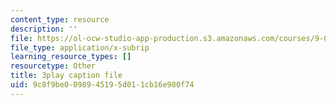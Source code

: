 ```yaml
---
content_type: resource
description: ''
file: https://ol-ocw-studio-app-production.s3.amazonaws.com/courses/9-00sc-introduction-to-psychology-fall-2011/9c8f9be0098945195d011cb16e980f74_gRe7dy2HSTg.srt
file_type: application/x-subrip
learning_resource_types: []
resourcetype: Other
title: 3play caption file
uid: 9c8f9be0-0989-4519-5d01-1cb16e980f74
---
```

